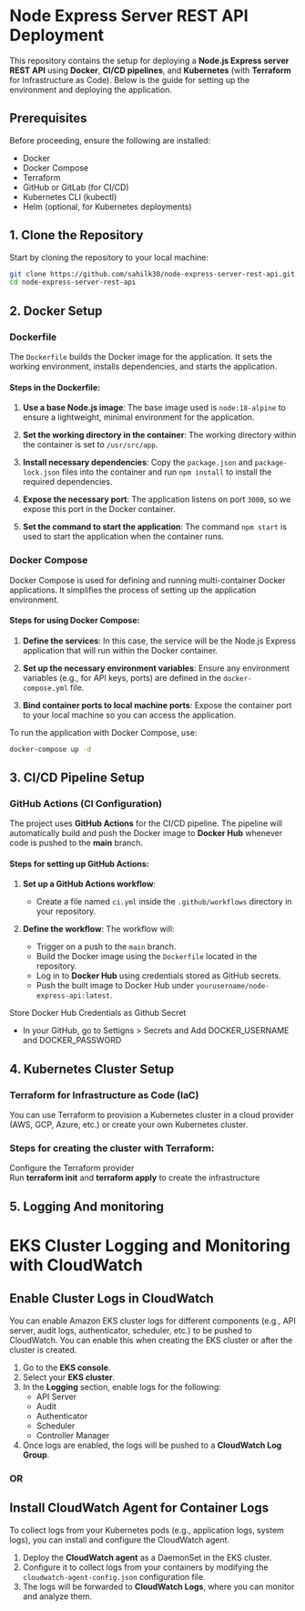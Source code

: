 # Node Express Server REST API Deployment

This repository contains the setup for deploying a **Node.js Express server REST API** using **Docker**, **CI/CD pipelines**, and **Kubernetes** (with **Terraform** for Infrastructure as Code). Below is the guide for setting up the environment and deploying the application.

## Prerequisites

Before proceeding, ensure the following are installed:

- Docker
- Docker Compose
- Terraform
- GitHub or GitLab (for CI/CD)
- Kubernetes CLI (kubectl)
- Helm (optional, for Kubernetes deployments)

## 1. **Clone the Repository**

Start by cloning the repository to your local machine:

```bash
git clone https://github.com/sahilk30/node-express-server-rest-api.git
cd node-express-server-rest-api
```
## 2. **Docker Setup**

### Dockerfile

The `Dockerfile` builds the Docker image for the application. It sets the working environment, installs dependencies, and starts the application.

#### Steps in the Dockerfile:

1. **Use a base Node.js image**:
   The base image used is `node:18-alpine` to ensure a lightweight, minimal environment for the application.
   
2. **Set the working directory in the container**:
   The working directory within the container is set to `/usr/src/app`.

3. **Install necessary dependencies**:
   Copy the `package.json` and `package-lock.json` files into the container and run `npm install` to install the required dependencies.

4. **Expose the necessary port**:
   The application listens on port `3000`, so we expose this port in the Docker container.

5. **Set the command to start the application**:
   The command `npm start` is used to start the application when the container runs.



### Docker Compose

Docker Compose is used for defining and running multi-container Docker applications. It simplifies the process of setting up the application environment.

#### Steps for using Docker Compose:

1. **Define the services**:
   In this case, the service will be the Node.js Express application that will run within the Docker container.

2. **Set up the necessary environment variables**:
   Ensure any environment variables (e.g., for API keys, ports) are defined in the `docker-compose.yml` file.

3. **Bind container ports to local machine ports**:
   Expose the container port to your local machine so you can access the application.

To run the application with Docker Compose, use:
```bash
docker-compose up -d
```



## 3. **CI/CD Pipeline Setup**

### GitHub Actions (CI Configuration)

The project uses **GitHub Actions** for the CI/CD pipeline. The pipeline will automatically build and push the Docker image to **Docker Hub** whenever code is pushed to the **main** branch.

#### Steps for setting up GitHub Actions:

1. **Set up a GitHub Actions workflow**:
   - Create a file named `ci.yml` inside the `.github/workflows` directory in your repository.
   
2. **Define the workflow**:
   The workflow will:
   - Trigger on a push to the `main` branch.
   - Build the Docker image using the `Dockerfile` located in the repository.
   - Log in to **Docker Hub** using credentials stored as GitHub secrets.
   - Push the built image to Docker Hub under `yourusername/node-express-api:latest`.

Store Docker Hub Credentials as Github Secret
- In your GitHub, go to Settigns > Secrets and Add DOCKER_USERNAME and DOCKER_PASSWORD

## 4. Kubernetes Cluster Setup

### Terraform for Infrastructure as Code (IaC)

You can use Terraform to provision a Kubernetes cluster in a cloud provider (AWS, GCP, Azure, etc.) or create your own Kubernetes cluster.

### Steps for creating the cluster with Terraform:
Configure the Terraform provider  
Run **terraform init** and **terraform apply** to create the infrastructure


## 5. Logging And monitoring
# EKS Cluster Logging and Monitoring with CloudWatch

## Enable Cluster Logs in CloudWatch

You can enable Amazon EKS cluster logs for different components (e.g., API server, audit logs, authenticator, scheduler, etc.) to be pushed to CloudWatch. You can enable this when creating the EKS cluster or after the cluster is created.

1. Go to the **EKS console**.
2. Select your **EKS cluster**.
3. In the **Logging** section, enable logs for the following:
   - API Server
   - Audit
   - Authenticator
   - Scheduler
   - Controller Manager
4. Once logs are enabled, the logs will be pushed to a **CloudWatch Log Group**.

### OR
 
## Install CloudWatch Agent for Container Logs

To collect logs from your Kubernetes pods (e.g., application logs, system logs), you can install and configure the CloudWatch agent.

1. Deploy the **CloudWatch agent** as a DaemonSet in the EKS cluster.
2. Configure it to collect logs from your containers by modifying the `cloudwatch-agent-config.json` configuration file.
3. The logs will be forwarded to **CloudWatch Logs**, where you can monitor and analyze them.

